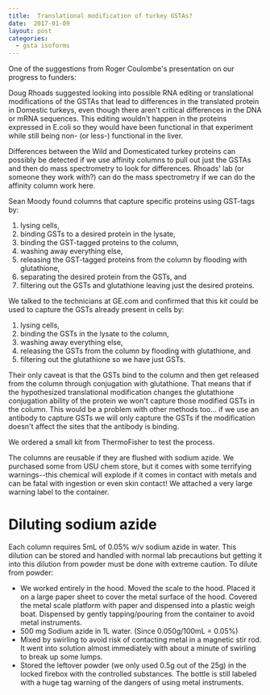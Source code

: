 ```yaml
---
title:  Translational modification of turkey GSTAs?
date:  2017-01-09
layout: post
categories:
  - gsta isoforms
---
```


One of the suggestions from Roger Coulombe's presentation on our progress to funders:

Doug Rhoads suggested looking into possible RNA editing or translational modifications of the GSTAs that lead to differences in the translated protein in Domestic turkeys, even though there aren't critical differences in the DNA or mRNA sequences. This editing wouldn't happen in the proteins expressed in E.coli so they would have been functional in that experiment while still being non- (or less-) functional in the liver.

Differences between the Wild and Domesticated turkey proteins can possibly be detected if we use affinity columns to pull out just the GSTAs and then do mass spectrometry to look for differences. Rhoads' lab (or someone they work with?) can do the mass spectrometry if we can do the affinity column work here.

Sean Moody found columns that capture specific proteins using GST-tags by:
  1. lysing cells,
  2. binding GSTs to a desired protein in the lysate,
  3. binding the GST-tagged proteins to the column,
  4. washing away everything else,
  5. releasing the GST-tagged proteins from the column by flooding with glutathione,
  6. separating the desired protein from the GSTs, and
  7. filtering out the GSTs and glutathione leaving just the desired proteins.

We talked to the technicians at GE.com and confirmed that this kit could be used to capture the GSTs already present in cells by:
  1. lysing cells,
  2. binding the GSTs in the lysate to the column,
  3. washing away everything else,
  4. releasing the GSTs from the column by flooding with glutathione, and
  5. filtering out the glutathione so we have just GSTs.

Their only caveat is that the GSTs bind to the column and then get released from the column through conjugation with glutathione. That means that if the hypothesized translational modification changes the glutathione conjugation ability of the protein we won't capture those modified GSTs in the column. This would be a problem with other methods too... if we use an antibody to capture GSTs we will only capture the GSTs if the modification doesn't affect the sites that the antibody is binding.

We ordered a small kit from ThermoFisher to test the process.

The columns are reusable if they are flushed with sodium azide. We purchased some from USU chem store, but it comes with some terrifying warnings--this chemical will explode if it comes in contact with metals and can be fatal with ingestion or even skin contact! We attached a very large warning label to the container.

# Diluting sodium azide

Each column requires 5mL of 0.05% w/v sodium azide in water. This dilution can be stored and handled with normal lab precautions but getting it into this dilution from powder must be done with extreme caution. To dilute from powder:

  * We worked entirely in the hood. Moved the scale to the hood. Placed it on a large paper sheet to cover the metal surface of the hood. Covered the metal scale platform with paper and dispensed into a plastic weigh boat. Dispensed by gently tapping/pouring from the container to avoid metal instruments.
  * 500 mg Sodium azide in 1L water. (Since 0.050g/100mL = 0.05%)
  * Mixed by swirling to avoid risk of contacting metal in a magnetic stir rod. It went into solution almost immediately with about a minute of swirling to break up some lumps.
  * Stored the leftover powder (we only used 0.5g out of the 25g) in the locked firebox with the controlled substances. The bottle is still labeled with a huge tag warning of the dangers of using metal instruments.
